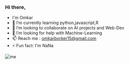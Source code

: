 ### Hi there, 
- I'm Omkar
- 🌱 I’m currently learning python,javascript,R
- 👯 I’m looking to collaborate on AI projects and Web-Dev
- 🤔 I’m looking for help with Machine-Learning
- 📫 Reach me : omkarborker15@gmail.com
- ⚡ Fun fact: I'm NaNa

![me](https://github.com/OmkarBorker/OmkarBorker/GIF.gif)
